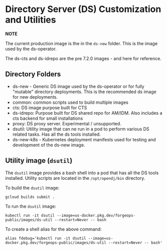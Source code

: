 # Directory Server (DS) Customization and Utilities

**NOTE**

The current production image is the in the `ds-new` folder. This is the image used by the ds-operator.

The ds-cts and ds-idrepo are the pre 7.2.0 images - and here for reference.

## Directory Folders

* ds-new - Generic DS image used by the ds-operator or for fully "mutable" directory deployments. This is
the recommended ds image for new deployments.
* common: common scripts used to build multiple images
* cts:  DS image purpose built for CTS
* ds-idrepo: Purpose built for DS shared repo for AM/IDM. Also includes a cts backend for small installations
* proxy: DS proxy server. Experimental / unsupported.
* dsutil:  Utility image that can ne run in a pod to perform various DS related tasks. Has all the ds tools installed.
* ds-new-k8s - Kubernetes deployment manifests used for testing and development of the ds-new image.

## Utility image (`dsutil`)

The `dsutil` image provides a bash shell into a pod that has all the DS tools
installed. Utility scripts are located in the `/opt/opendj/bin` directory.

To build the `dsutil` image:

```
gcloud builds submit .
```

To run the `dsutil` image:

```
kubectl run -it dsutil --image=us-docker.pkg.dev/forgeops-public/images/ds-util --restart=Never -- bash
```

To create a shell alias for the above command:

```
alias fdebug='kubectl run -it dsutil --image=us-docker.pkg.dev/forgeops-public/images/ds-util --restart=Never -- bash'
```
